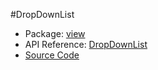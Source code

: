 #DropDownList

* Package: [view](api:)
* API Reference: [DropDownList](api:view)
* [Source Code](https://github.com/rikulo/rikulo/blob/master/client/view/src/DropDownList.dart)
